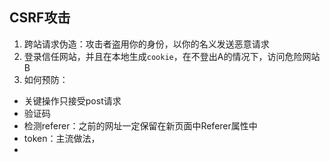 ## CSRF攻击
1. 跨站请求伪造：攻击者盗用你的身份，以你的名义发送恶意请求
2. 登录信任网站，并且在本地生成`cookie`，在不登出A的情况下，访问危险网站B
3. 如何预防：
* 关键操作只接受post请求
* 验证码
* 检测referer：之前的网址一定保留在新页面中Referer属性中
* token：主流做法，
* 
